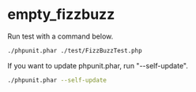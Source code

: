 # empty_fizzbuzz

Run test with a command below.

```bash
./phpunit.phar ./test/FizzBuzzTest.php
```

If you want to update phpunit.phar, run "--self-update".

```bash
./phpunit.phar --self-update
```
